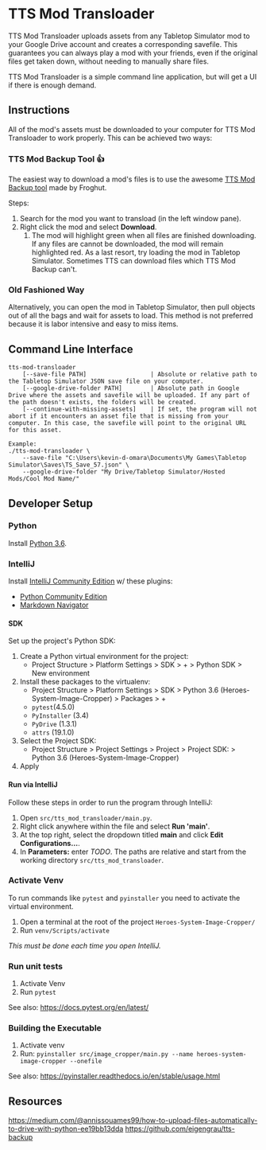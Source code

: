 # TTS Mod Transloader
TTS Mod Transloader uploads assets from any Tabletop Simulator mod to your Google Drive account and creates a corresponding savefile.
This guarantees you can always play a mod with your friends, even if the original files get taken down, without needing to manually share files.

TTS Mod Transloader is a simple command line application, but will get a UI if there is enough demand.



## Instructions
All of the mod's assets must be downloaded to your computer for TTS Mod Transloader to work properly.
This can be achieved two ways:

### TTS Mod Backup Tool 👍
The easiest way to download a mod's files is to use the awesome [TTS Mod Backup tool](http://www.berserk-games.com/forums/showthread.php?1362-TTS-Mod-Backup-tool) made by Froghut.

Steps:
1. Search for the mod you want to transload (in the left window pane).
1. Right click the mod and select **Download**.
    1. The mod will highlight green when all files are finished downloading. If any files are cannot be downloaded, the mod will remain highlighted red. As a last resort, try loading the mod in Tabletop Simulator. Sometimes TTS can download files which TTS Mod Backup can't.

### Old Fashioned Way
Alternatively, you can open the mod in Tabletop Simulator, then pull objects out of all the bags and wait for assets to load.
This method is not preferred because it is labor intensive and easy to miss items.



## Command Line Interface
```
tts-mod-transloader
    [--save-file PATH]                  | Absolute or relative path to the Tabletop Simulator JSON save file on your computer.
    [--google-drive-folder PATH]        | Absolute path in Google Drive where the assets and savefile will be uploaded. If any part of the path doesn't exists, the folders will be created.     
    [--continue-with-missing-assets]    | If set, the program will not abort if it encounters an asset file that is missing from your computer. In this case, the savefile will point to the original URL for this asset.

Example:
./tts-mod-transloader \
    --save-file "C:\Users\kevin-d-omara\Documents\My Games\Tabletop Simulator\Saves\TS_Save_57.json" \
    --google-drive-folder "My Drive/Tabletop Simulator/Hosted Mods/Cool Mod Name/"
```



## Developer Setup

### Python
Install [Python 3.6](https://www.python.org/downloads/).

### IntelliJ
Install [IntelliJ Community Edition](https://www.jetbrains.com/idea/download/#section=windows) w/ these plugins:
* [Python Community Edition](https://plugins.jetbrains.com/plugin/7322-python-community-edition)
* [Markdown Navigator](https://plugins.jetbrains.com/plugin/7896-markdown-navigator)

#### SDK
Set up the project's Python SDK:

1. Create a Python virtual environment for the project:
   * Project Structure > Platform Settings > SDK > + > Python SDK > New environment
1. Install these packages to the virtualenv:
   * Project Structure > Platform Settings > SDK > Python 3.6 (Heroes-System-Image-Cropper) > Packages > + 
   * `pytest`(4.5.0)
   * `PyInstaller` (3.4)
   * `PyDrive` (1.3.1)
   * `attrs` (19.1.0)
1. Select the Project SDK:
   * Project Structure > Project Settings > Project > Project SDK: > Python 3.6 (Heroes-System-Image-Cropper)
1. Apply

#### Run via IntelliJ
Follow these steps in order to run the program through IntelliJ:
1. Open `src/tts_mod_transloader/main.py`.
1. Right click anywhere within the file and select **Run 'main'**.
1. At the top right, select the dropdown titled **main** and click **Edit Configurations...**.
1. In **Parameters:** enter *TODO*. The paths are relative and start from the working directory `src/tts_mod_transloader`.

### Activate Venv
To run commands like `pytest` and `pyinstaller` you need to activate the virtual environment.
1. Open a terminal at the root of the project `Heroes-System-Image-Cropper/`
1. Run `venv/Scripts/activate`

*This must be done each time you open IntelliJ.*

### Run unit tests
1. Activate Venv
1. Run `pytest`

See also: https://docs.pytest.org/en/latest/

### Building the Executable
1. Activate venv
1. Run: `pyinstaller src/image_cropper/main.py --name heroes-system-image-cropper --onefile`

See also: https://pyinstaller.readthedocs.io/en/stable/usage.html



## Resources
https://medium.com/@annissouames99/how-to-upload-files-automatically-to-drive-with-python-ee19bb13dda
https://github.com/eigengrau/tts-backup
